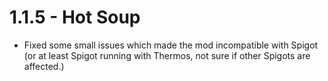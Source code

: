 1.1.5 - Hot Soup
=======
* Fixed some small issues which made the mod incompatible with Spigot (or at least Spigot running with Thermos, not sure if other Spigots are affected.)